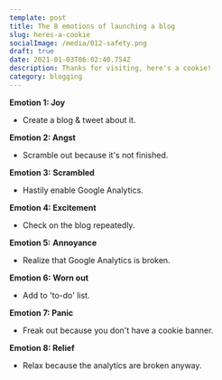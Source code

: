 ```yaml
---
template: post
title: The 8 emotions of launching a blog
slug: heres-a-cookie
socialImage: /media/012-safety.png
draft: true
date: 2021-01-03T06:02:40.754Z
description: Thanks for visiting, here's a cookie!
category: blogging
---
```

**Emotion 1: Joy**

* Create a blog & tweet about it.


**Emotion 2: Angst**

*  Scramble out because it's not finished.


**Emotion 3:** **Scrambled**

* Hastily enable Google Analytics.


**Emotion 4: Excitement**

* Check on the blog repeatedly.


**Emotion 5:** **Annoyance**

* Realize that Google Analytics is broken.


**Emotion 6:** **Worn out**

* Add to 'to-do' list.


**Emotion 7: Panic**

* Freak out because you don't have a cookie banner.

**Emotion 8: Relief**

* Relax because the analytics are broken anyway.